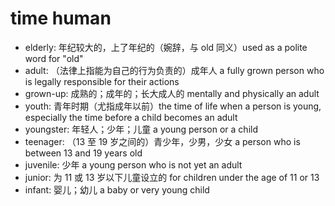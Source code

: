 # time human

- elderly: 年纪较大的，上了年纪的（婉辞，与 old 同义）used as a polite word for "old"
- adult: （法律上指能为自己的行为负责的）成年人 a fully grown person who is legally responsible for their actions
- grown-up: 成熟的；成年的；长大成人的 mentally and physically an adult
- youth: 青年时期（尤指成年以前）the time of life when a person is young, especially the time before a child becomes an adult
- youngster: 年轻人；少年；儿童 a young person or a child
- teenager: （13 至 19 岁之间的）青少年，少男，少女 a person who is between 13 and 19 years old
- juvenile: 少年 a young person who is not yet an adult
- junior: 为 11 或 13 岁以下儿童设立的 for children under the age of 11 or 13
- infant: 婴儿；幼儿 a baby or very young child
